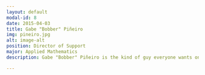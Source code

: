 ```yaml
---
layout: default
modal-id: 8
date: 2015-04-03
title: Gabe "Bobber" Piñeiro
img: pineiro.jpg
alt: image-alt
position: Director of Support
major: Applied Mathematics
description: Gabe "Bobber" Piñeiro is the kind of guy everyone wants on their team. His commitment to excellence and willingness to voice the unpopular opinion makes him a key part of every organization he works with. As a member of the Squadron Support team, the Public Affairs Officer, as well as our CSCOP, he's has the widespread experience necessary to mentor squadrons needing development and evaluate awards to ensure our hardest workers are recognized by their fellow Arnies.

---
```

